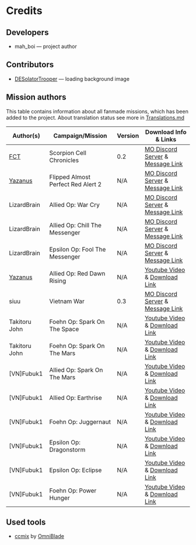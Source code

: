 # Credits
## Developers
* mah_boi — project author

## Contributors
* [DESolatorTrooper](https://www.moddb.com/members/deso3latortro0per/addons) — loading background image

## Mission authors
This table contains information about all fanmade missions, which has been added to the project. About translation status see more in [Translations.md](https://github.com/MahBoiDeveloper/MentalOmegaWorld/blob/master/Translations.md)

| Author(s)                                              | Campaign/Mission                   | Version | Download Info & Links |
| ------------------------------------------------------ | ---------------------------------- | ------- | --------------------- |
| [FCT](https://www.youtube.com/@fct7692/videos)         | Scorpion Cell Chronicles           | 0.2     | [MO Discord Server](https://discord.com/invite/KpJzhWY) & [Message Link](https://discord.com/channels/190039409041735680/446580509481369600/1142822891877060699)
| [Yazanus](https://www.youtube.com/@yazanus4530/videos) | Flipped Almost Perfect Red Alert 2 | N/A     | [MO Discord Server](https://discord.com/invite/KpJzhWY) & [Message Link](https://discord.com/channels/190039409041735680/446580509481369600/1131181489720131624)
| LizardBrain                                            | Allied Op: War Cry                 | N/A     | [MO Discord Server](https://discord.com/invite/KpJzhWY) & [Message Link](https://discord.com/channels/190039409041735680/446580509481369600/1092966459765956658)
| LizardBrain                                            | Allied Op: Chill The Messenger     | N/A     | [MO Discord Server](https://discord.com/invite/KpJzhWY) & [Message Link](https://discord.com/channels/190039409041735680/446580509481369600/1013924229881802843)
| LizardBrain                                            | Epsilon Op: Fool The Messenger     | N/A     | [MO Discord Server](https://discord.com/invite/KpJzhWY) & [Message Link](https://discord.com/channels/190039409041735680/446580509481369600/1015641329335816372)
| [Yazanus](https://www.youtube.com/@yazanus4530/videos) | Allied Op: Red Dawn Rising         | N/A     | [Youtube Video](https://www.youtube.com/watch?v=4o5fKbJsEmc) & [Download Link](https://drive.google.com/file/d/16Zx4FZBmuSaYBp4YO7aEUrKQB9dWXNSP/view)
| siuu                                                   | Vietnam War                        | 0.3     | [MO Discord Server](https://discord.com/invite/KpJzhWY) & [Message Link](https://discord.com/channels/190039409041735680/446580509481369600/1139027160187818075)
| Takitoru John                                          | Foehn Op: Spark On The Space       | N/A     | [Youtube Video](https://www.youtube.com/watch?v=PBgy7t-RCOg) & [Download Link](https://www.dropbox.com/s/gne6s40dvokosrp/Spark(OV).zip?e=1&dl=0)
| Takitoru John                                          | Foehn Op: Spark On The Mars        | N/A     | [Youtube Video](https://www.youtube.com/watch?v=bgGC4JFxsvY&list=PLEeHZfoVZHUaoq9cqK0z9WXdRJw9MopJe&index=3) & [Download Link](https://www.dropbox.com/s/8ta385midgpi6x5/Spark3.0(1).zip?e=1&dl=0)
| [VN]Fubuk1                                             | Allied Op: Spark On The Mars       | N/A     | [Youtube Video](https://youtu.be/mFj5H5EnDT4?si=cZu38CbU128Q-qlG) & [Download Link](https://www.mediafire.com/file/ecizo8jqb8jehhr/To_the_Mars%255BAllies%255D%2528Takitoru_%2529_.rar/file)
| [VN]Fubuk1                                             | Allied Op: Earthrise               | N/A     | [Youtube Video](https://www.youtube.com/watch?v=7HjEVuQ3WfY) & [Download Link](https://www.mediafire.com/file/b3nvkl01zpqx8my/Mission_Pack_V2-%255BVN%255DFubuk1.rar/file)
| [VN]Fubuk1                                             | Foehn Op: Juggernaut               | N/A     | [Youtube Video](https://www.youtube.com/watch?v=7HjEVuQ3WfY) & [Download Link](https://www.mediafire.com/file/b3nvkl01zpqx8my/Mission_Pack_V2-%255BVN%255DFubuk1.rar/file)
| [VN]Fubuk1                                             | Epsilon Op: Dragonstorm            | N/A     | [Youtube Video](https://www.youtube.com/watch?v=7HjEVuQ3WfY) & [Download Link](https://www.mediafire.com/file/b3nvkl01zpqx8my/Mission_Pack_V2-%255BVN%255DFubuk1.rar/file)
| [VN]Fubuk1                                             | Epsilon Op: Eclipse                | N/A     | [Youtube Video](https://www.youtube.com/watch?v=7HjEVuQ3WfY) & [Download Link](https://www.mediafire.com/file/b3nvkl01zpqx8my/Mission_Pack_V2-%255BVN%255DFubuk1.rar/file)
| [VN]Fubuk1                                             | Foehn Op: Power Hunger             | N/A     | [Youtube Video](https://www.youtube.com/watch?v=7HjEVuQ3WfY) & [Download Link](https://www.mediafire.com/file/b3nvkl01zpqx8my/Mission_Pack_V2-%255BVN%255DFubuk1.rar/file)

## Used tools
* [ccmix](https://github.com/OmniBlade/ccmix) by [OmniBlade](https://github.com/OmniBlade)
